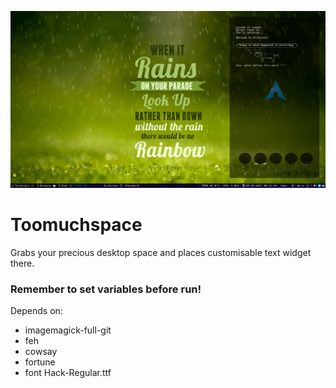 ![Screenshot should be here](info/screenshot.png)

# Toomuchspace

Grabs your precious desktop space and places customisable text widget there.

### Remember to set variables before run!

Depends on:
- imagemagick-full-git
- feh
- cowsay
- fortune
- font Hack-Regular.ttf
